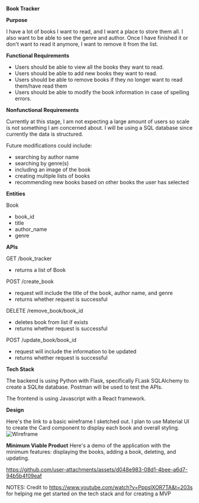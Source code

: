 **Book Tracker**

**Purpose**

I have a lot of books I want to read, and I want a place to store them all. I also want to be able to see the genre and author. Once I have finished it or don't want to read it anymore, I want to remove it from the list. 

**Functional Requirements**
- Users should be able to view all the books they want to read.
- Users should be able to add new books they want to read.
- Users should be able to remove books if they no longer want to read them/have read them
- Users should be able to modify the book information in case of spelling errors.

**Nonfunctional Requirements**

Currently at this stage, I am not expecting a large amount of users so scale is not something I am concerned about. I will be using a SQL database since currently the data is structured. 

Future modifications could include:
- searching by author name
- searching by genre(s)
- including an image of the book
- creating multiple lists of books
- recommending new books based on other books the user has selected 

**Entities**

Book
- book_id
- title
- author_name
- genre

**APIs**

GET /book_tracker
- returns a list of Book

POST /create_book
- request will include the title of the book, author name, and genre
- returns whether request is successful 

DELETE /remove_book/book_id
- deletes book from list if exists
- returns whether request is successful

POST /update_book/book_id
- request will include the information to be updated
- returns whether request is successful 

**Tech Stack**

The backend is using Python with Flask, specifically FLask SQLAlchemy to create a SQLite database. Postman will be used to test the APIs. 

The frontend is using Javascript with a React framework. 

**Design**

Here's the link to a basic wireframe I sketched out. I plan to use Material UI to create the Card component to display each book and overall styling. 
![Wireframe](https://github.com/user-attachments/assets/2e326f08-7a26-4a52-96d9-011d89cf0aba)

**Minimum Viable Product**
Here's a demo of the application with the minimum features: displaying the books, adding a book, deleting, and updating. 

https://github.com/user-attachments/assets/d048e983-08d1-4bee-a6d7-94b5b4f09eaf

NOTES: Credit to https://www.youtube.com/watch?v=PppslXOR7TA&t=203s for helping me get started on the tech stack and for creating a MVP 



